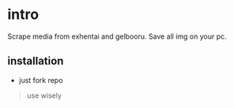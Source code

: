 # intro

Scrape media from exhentai and gelbooru. Save all img on your pc. 


## installation

- just fork repo 



> use wisely

